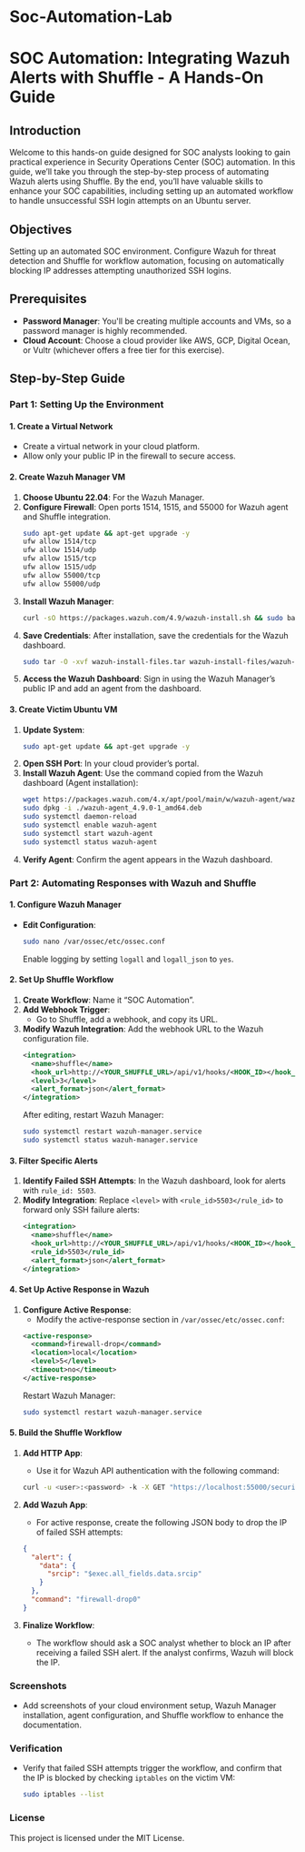 # Soc-Automation-Lab

# SOC Automation: Integrating Wazuh Alerts with Shuffle - A Hands-On Guide

## Introduction
Welcome to this hands-on guide designed for SOC analysts looking to gain practical experience in Security Operations Center (SOC) automation. In this guide, we’ll take you through the step-by-step process of automating Wazuh alerts using Shuffle. By the end, you’ll have valuable skills to enhance your SOC capabilities, including setting up an automated workflow to handle unsuccessful SSH login attempts on an Ubuntu server.

## Objectives
Setting up an automated SOC environment. Configure Wazuh for threat detection and Shuffle for workflow automation, focusing on automatically blocking IP addresses attempting unauthorized SSH logins.

## Prerequisites
- **Password Manager**: You'll be creating multiple accounts and VMs, so a password manager is highly recommended.
- **Cloud Account**: Choose a cloud provider like AWS, GCP, Digital Ocean, or Vultr (whichever offers a free tier for this exercise).

## Step-by-Step Guide

### Part 1: Setting Up the Environment

#### 1. Create a Virtual Network
- Create a virtual network in your cloud platform.
- Allow only your public IP in the firewall to secure access.

#### 2. Create Wazuh Manager VM
1. **Choose Ubuntu 22.04**: For the Wazuh Manager.
2. **Configure Firewall**: Open ports 1514, 1515, and 55000 for Wazuh agent and Shuffle integration.
    ```bash
    sudo apt-get update && apt-get upgrade -y
    ufw allow 1514/tcp
    ufw allow 1514/udp
    ufw allow 1515/tcp
    ufw allow 1515/udp
    ufw allow 55000/tcp
    ufw allow 55000/udp
    ```
3. **Install Wazuh Manager**:
    ```bash
    curl -sO https://packages.wazuh.com/4.9/wazuh-install.sh && sudo bash ./wazuh-install.sh -a
    ```
4. **Save Credentials**: After installation, save the credentials for the Wazuh dashboard.
    ```bash
    sudo tar -O -xvf wazuh-install-files.tar wazuh-install-files/wazuh-passwords.txt
    ```
5. **Access the Wazuh Dashboard**: Sign in using the Wazuh Manager’s public IP and add an agent from the dashboard.

#### 3. Create Victim Ubuntu VM
1. **Update System**:
    ```bash
    sudo apt-get update && apt-get upgrade -y
    ```
2. **Open SSH Port**: In your cloud provider’s portal.
3. **Install Wazuh Agent**: Use the command copied from the Wazuh dashboard (Agent installation):
    ```bash
    wget https://packages.wazuh.com/4.x/apt/pool/main/w/wazuh-agent/wazuh-agent_4.9.0-1_amd64.deb
    sudo dpkg -i ./wazuh-agent_4.9.0-1_amd64.deb
    sudo systemctl daemon-reload
    sudo systemctl enable wazuh-agent
    sudo systemctl start wazuh-agent
    sudo systemctl status wazuh-agent
    ```
4. **Verify Agent**: Confirm the agent appears in the Wazuh dashboard.

### Part 2: Automating Responses with Wazuh and Shuffle

#### 1. Configure Wazuh Manager
- **Edit Configuration**:
    ```bash
    sudo nano /var/ossec/etc/ossec.conf
    ```
    Enable logging by setting `logall` and `logall_json` to `yes`.

#### 2. Set Up Shuffle Workflow
1. **Create Workflow**: Name it “SOC Automation”.
2. **Add Webhook Trigger**: 
   - Go to Shuffle, add a webhook, and copy its URL.
3. **Modify Wazuh Integration**: Add the webhook URL to the Wazuh configuration file.
    ```xml
    <integration>
      <name>shuffle</name>
      <hook_url>http://<YOUR_SHUFFLE_URL>/api/v1/hooks/<HOOK_ID></hook_url>
      <level>3</level>
      <alert_format>json</alert_format>
    </integration>
    ```
    After editing, restart Wazuh Manager:
    ```bash
    sudo systemctl restart wazuh-manager.service
    sudo systemctl status wazuh-manager.service
    ```

#### 3. Filter Specific Alerts
1. **Identify Failed SSH Attempts**: In the Wazuh dashboard, look for alerts with `rule_id: 5503`.
2. **Modify Integration**: Replace `<level>` with `<rule_id>5503</rule_id>` to forward only SSH failure alerts:
    ```xml
    <integration>
      <name>shuffle</name>
      <hook_url>http://<YOUR_SHUFFLE_URL>/api/v1/hooks/<HOOK_ID></hook_url>
      <rule_id>5503</rule_id>
      <alert_format>json</alert_format>
    </integration>
    ```

#### 4. Set Up Active Response in Wazuh
1. **Configure Active Response**:
    - Modify the active-response section in `/var/ossec/etc/ossec.conf`:
    ```xml
    <active-response>
      <command>firewall-drop</command>
      <location>local</location>
      <level>5</level>
      <timeout>no</timeout>
    </active-response>
    ```
    Restart Wazuh Manager:
    ```bash
    sudo systemctl restart wazuh-manager.service
    ```

#### 5. Build the Shuffle Workflow
1. **Add HTTP App**: 
   - Use it for Wazuh API authentication with the following command:
    ```bash
    curl -u <user>:<password> -k -X GET "https://localhost:55000/security/user/authenticate?raw=true"
    ```
2. **Add Wazuh App**:
    - For active response, create the following JSON body to drop the IP of failed SSH attempts:
    ```json
    {
      "alert": {
        "data": {
          "srcip": "$exec.all_fields.data.srcip"
        }
      },
      "command": "firewall-drop0"
    }
    ```

3. **Finalize Workflow**:
    - The workflow should ask a SOC analyst whether to block an IP after receiving a failed SSH alert. If the analyst confirms, Wazuh will block the IP.

### Screenshots
- Add screenshots of your cloud environment setup, Wazuh Manager installation, agent configuration, and Shuffle workflow to enhance the documentation.

### Verification
- Verify that failed SSH attempts trigger the workflow, and confirm that the IP is blocked by checking `iptables` on the victim VM:
    ```bash
    sudo iptables --list
    ```

### License
This project is licensed under the MIT License.
